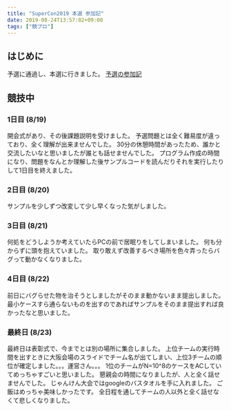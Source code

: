```yaml
---
title: "SuperCon2019 本選 参加記"
date: 2019-08-24T13:57:02+09:00
tags: ["競プロ"]
---
```

## はじめに

予選に通過し、本選に行きました。
[予選の参加記](/posts/supercon2019_qual)

## 競技中

### 1日目 (8/19)

開会式があり、その後課題説明を受けました。
予選問題とは全く難易度が違っており、全く理解が出来ませんでした。
30分の休憩時間があったため、誰かと交流したいなと思いましたが誰とも話せませんでした。
プログラム作成の時間になり、問題をなんとか理解した後サンプルコードを読んだりそれを実行したりして1日目を終えました。

### 2日目 (8/20)

サンプルを少しずつ改変して少し早くなった気がしました。

### 3日目 (8/21)

何処をどうしようか考えていたらPCの前で居眠りをしてしまいました。
何も分からずに頭を抱えていました。
取り敢えず改善するべき場所を色々弄ったらバグって動かなくなりました。

### 4日目 (8/22)

前日にバグらせた物を治そうとしましたがそのまま動かないまま提出しました。
最小ケースすら通らないものを出すのであればサンプルをそのまま提出すれば良かったなと思いました。

### 最終日 (8/23)

最終日は表彰式で、今までとは別の場所に集合しました。
上位チームの実行時間を出すときに大阪会場のスライドでチーム名が出てしまい、上位3チームの順位が確定しました。。。運営さん。。。
1位のチームがN=10^8のケースをACしていてめっちゃすごいと思いました。
懇親会の時間になりましたが、人と全く話せませんでした。
じゃんけん大会ではgoogleのバスタオルを手に入れました。
ご飯はめっちゃ美味しかったです。
全日程を通してチームの人以外と全く話せなくて悲しくなりました。
